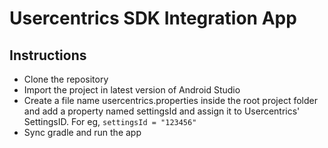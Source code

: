 
# Usercentrics SDK Integration App


## Instructions

 - Clone the repository
 - Import the project in latest version of Android Studio
 - Create a file name usercentrics.properties inside the root project folder and add a property named settingsId and assign it to Usercentrics' SettingsID. For eg,  `settingsId = "123456"`   
 - Sync gradle  and run the app

